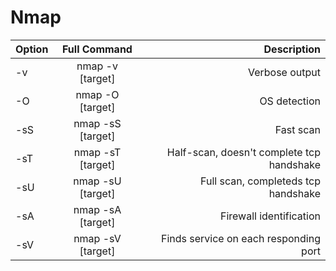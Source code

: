 # Nmap

| Option      | Full Command | Description    |
| :---        |    :----:   |          ---: |
| -v     | nmap -v [target]       | Verbose output  |
| -O     | nmap -O [target]       | OS detection   |
| -sS    | nmap -sS [target]      | Fast scan
| -sT    | nmap -sT [target]      | Half-scan, doesn't complete tcp handshake |
| -sU    | nmap -sU [target]      | Full scan, completeds tcp handshake
| -sA    | nmap -sA [target]      | Firewall identification
| -sV    | nmap -sV [target]      | Finds service on each responding port
